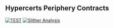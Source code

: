 ## Hypercerts Periphery Contracts

[![TEST](https://github.com/hypercerts-org/protocol-periphery/actions/workflows/test.yml/badge.svg)](https://github.com/hypercerts-org/protocol-periphery/actions/workflows/test.yml)
[![Slither Analysis](https://github.com/hypercerts-org/protocol-periphery/actions/workflows/slither.yaml/badge.svg)](https://github.com/hypercerts-org/protocol-periphery/actions/workflows/slither.yaml)
